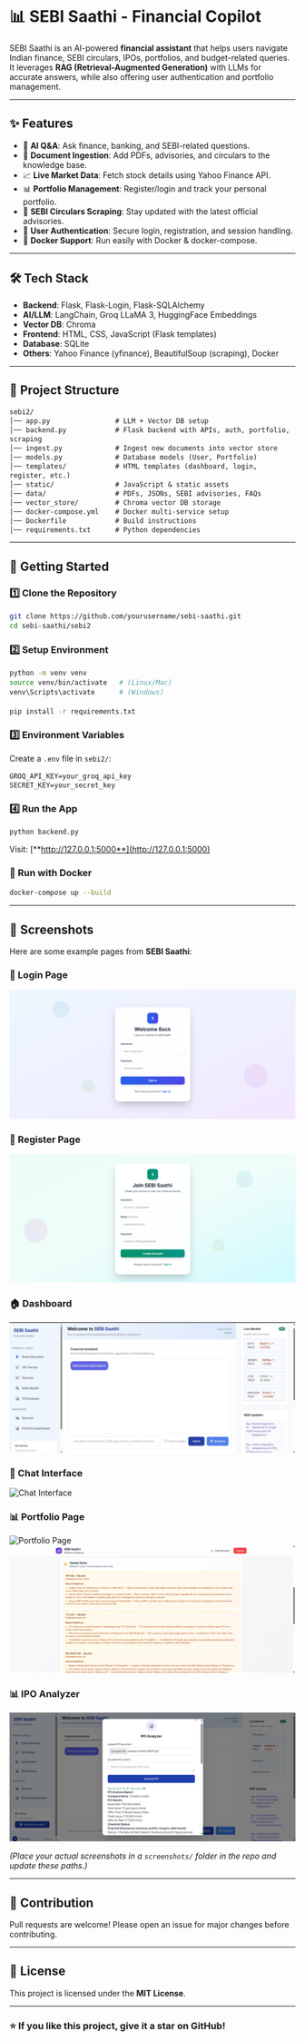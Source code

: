# 📊 SEBI Saathi - Financial Copilot

SEBI Saathi is an AI-powered **financial assistant** that helps users navigate Indian finance, SEBI circulars, IPOs, portfolios, and budget-related queries. It leverages **RAG (Retrieval-Augmented Generation)** with LLMs for accurate answers, while also offering user authentication and portfolio management.

---

## ✨ Features

* 🤖 **AI Q\&A**: Ask finance, banking, and SEBI-related questions.
* 📑 **Document Ingestion**: Add PDFs, advisories, and circulars to the knowledge base.
* 📈 **Live Market Data**: Fetch stock details using Yahoo Finance API.
* 📊 **Portfolio Management**: Register/login and track your personal portfolio.
* 📰 **SEBI Circulars Scraping**: Stay updated with the latest official advisories.
* 🔐 **User Authentication**: Secure login, registration, and session handling.
* 🐳 **Docker Support**: Run easily with Docker & docker-compose.

---

## 🛠️ Tech Stack

* **Backend**: Flask, Flask-Login, Flask-SQLAlchemy
* **AI/LLM**: LangChain, Groq LLaMA 3, HuggingFace Embeddings
* **Vector DB**: Chroma
* **Frontend**: HTML, CSS, JavaScript (Flask templates)
* **Database**: SQLite
* **Others**: Yahoo Finance (yfinance), BeautifulSoup (scraping), Docker

---

## 📂 Project Structure

```
sebi2/
│── app.py                # LLM + Vector DB setup
│── backend.py            # Flask backend with APIs, auth, portfolio, scraping
│── ingest.py             # Ingest new documents into vector store
│── models.py             # Database models (User, Portfolio)
│── templates/            # HTML templates (dashboard, login, register, etc.)
│── static/               # JavaScript & static assets
│── data/                 # PDFs, JSONs, SEBI advisories, FAQs
│── vector_store/         # Chroma vector DB storage
│── docker-compose.yml    # Docker multi-service setup
│── Dockerfile            # Build instructions
│── requirements.txt      # Python dependencies
```

---

## 🚀 Getting Started

### 1️⃣ Clone the Repository

```bash
git clone https://github.com/yourusername/sebi-saathi.git
cd sebi-saathi/sebi2
```

### 2️⃣ Setup Environment

```bash
python -m venv venv
source venv/bin/activate   # (Linux/Mac)
venv\Scripts\activate      # (Windows)

pip install -r requirements.txt
```

### 3️⃣ Environment Variables

Create a `.env` file in `sebi2/`:

```env
GROQ_API_KEY=your_groq_api_key
SECRET_KEY=your_secret_key
```

### 4️⃣ Run the App

```bash
python backend.py
```

Visit: [**http://127.0.0.1:5000**](http://127.0.0.1:5000)

### 🐳 Run with Docker

```bash
docker-compose up --build
```

---

## 📸 Screenshots

Here are some example pages from **SEBI Saathi**:

### 🔑 Login Page

![Login Page](screenshots/login.png)

### 📝 Register Page

![Register Page](screenshots/register.png)

### 🏠 Dashboard

![Dashboard](screenshots/dashboard.png)


### 🤖 Chat Interface

![Chat Interface](screenshots/chat.png)

### 📊 Portfolio Page

![Portfolio Page](screenshots/portfolio1.png)
![Portfolio Page](screenshots/portfolio2.png)

### 📊 IPO Analyzer 

![Analyzer Page](screenshots/ipo.png)

*(Place your actual screenshots in a `screenshots/` folder in the repo and update these paths.)*

---

## 🤝 Contribution

Pull requests are welcome! Please open an issue for major changes before contributing.

---

## 📜 License

This project is licensed under the **MIT License**.

---

### ⭐ If you like this project, give it a star on GitHub!
